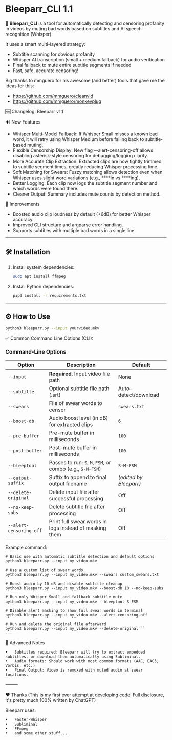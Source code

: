 # Bleeparr_CLI 1.1


🚀  **Bleeparr_CLI** is a tool for automatically detecting and censoring profanity in videos by muting bad words based on subtitles and AI speech recognition (Whisper).

It uses a smart multi-layered strategy:
- Subtitle scanning for obvious profanity
- Whisper AI transcription (small + medium fallback) for audio verification
- Final fallback to mute entire subtitle segments if needed
- Fast, safe, accurate censoring!

Big thanks to mmguero for his awesome (and better) tools that gave me the ideas for this:
- https://github.com/mmguero/cleanvid
- https://github.com/mmguero/monkeyplug

🆕 Changelog: Bleeparr v1.1

🔊 New Features
- Whisper Multi-Model Fallback: If Whisper Small misses a known bad word, it will retry using Whisper Medium before falling back to subtitle-based muting.
- Flexible Censorship Display: New flag --alert-censoring-off allows disabling asterisk-style censoring for debugging/logging clarity.
- More Accurate Clip Extraction: Extracted clips are now tightly trimmed to subtitle segment times, greatly reducing Whisper processing time.
- Soft Matching for Swears: Fuzzy matching allows detection even when Whisper uses slight word variations (e.g., ****in vs ****ing).
- Better Logging: Each clip now logs the subtitle segment number and which words were found there.
- Cleaner Output: Summary includes mute counts by detection method.

🧰 Improvements
- Boosted audio clip loudness by default (+6dB) for better Whisper accuracy.
- Improved CLI structure and argparse error handling.
- Supports subtitles with multiple bad words in a single line.
---

## 🛠 Installation

1. Install system dependencies:
   ```bash
   sudo apt install ffmpeg

2. Install Python dependencies:
   ```bash
   pip3 install -r requirements.txt

---

## ⚙️ How to Use

   ```bash
   python3 bleeparr.py --input yourvideo.mkv
   ```


✅ Common Command Line Options (CLI):

### Command-Line Options

| Option                 | Description                                                  | Default                    |
|------------------------|--------------------------------------------------------------|----------------------------|
| `--input`              | **Required.** Input video file path                          | None                       |
| `--subtitle`           | Optional subtitle file path (.srt)                           | Auto-detect/download       |
| `--swears`             | File of swear words to censor                                | `swears.txt`               |
| `--boost-db`           | Audio boost level (in dB) for extracted clips                | `6`                        |
| `--pre-buffer`         | Pre-mute buffer in milliseconds                              | `100`                      |
| `--post-buffer`        | Post-mute buffer in milliseconds                             | `100`                      |
| `--bleeptool`          | Passes to run: `S`, `M`, `FSM`, or combo (e.g., `S-M-FSM`)   | `S-M-FSM`                  |
| `--output-suffix`      | Suffix to append to final output filename                   | *(edited by Bleeparr)*     |
| `--delete-original`    | Delete input file after successful processing                | Off                        |
| `--no-keep-subs`       | Delete subtitle file after processing                        | Off                        |
| `--alert-censoring-off`| Print full swear words in logs instead of masking them       | Off                        |

Example command:
```
# Basic use with automatic subtitle detection and default options
python3 bleeparr.py --input my_video.mkv

# Use a custom list of swear words
python3 bleeparr.py --input my_video.mkv --swears custom_swears.txt

# Boost audio by 10 dB and disable subtitle cleanup
python3 bleeparr.py --input my_video.mkv --boost-db 10 --no-keep-subs

# Run only Whisper Small and fallback subtitle mute
python3 bleeparr.py --input my_video.mkv --bleeptool S-FSM

# Disable alert masking to show full swear words in terminal
python3 bleeparr.py --input my_video.mkv --alert-censoring-off

# Run and delete the original file afterward
python3 bleeparr.py --input my_video.mkv --delete-original```
---
```


🧠 Advanced Notes

	•	Subtitles required: Bleeparr will try to extract embedded subtitles, or download them automatically using Subliminal.
	•	Audio formats: Should work with most common formats (AAC, EAC3, Vorbis, etc.)
	•	Final Output: Video is remuxed with muted audio at swear locations.

⸻

❤️ Thanks (This is my first ever attempt at developing code. Full disclosure, it's pretty much 100% written by ChatGPT)

Bleeparr uses:

	•	Faster-Whisper
	•	Subliminal
	•	FFmpeg
 	•	and some other stuff...
  
